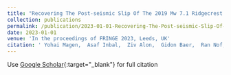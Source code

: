 ```yaml
---
title: "Recovering The Post-seismic Slip Of The 2019 Mw 7.1 Ridgecrest Earthquake Using InSAR, Along-track Burst Overlap Interferometry And GNSS Measurements"
collection: publications
permalink: /publication/2023-01-01-Recovering-The-Post-seismic-Slip-Of-The-2019-Mw-71-Ridgecrest-Earthquake-Using-InSAR-Along-track-Burst-Overlap-Interferometry-And-GNSS-Measurements
date: 2023-01-01
venue: 'In the proceedings of FRINGE 2023, Leeds, UK'
citation: ' Yohai Magen,  Asaf Inbal,  Ziv Alon,  Gidon Baer,  Ran Nof, &quot;Recovering The Post-seismic Slip Of The 2019 Mw 7.1 Ridgecrest Earthquake Using InSAR, Along-track Burst Overlap Interferometry And GNSS Measurements.&quot; In the proceedings of FRINGE 2023, Leeds, UK, 2023.'
---
```

Use [Google Scholar](https://scholar.google.com/scholar?q=Recovering+The+Post+seismic+Slip+Of+The+2019+Mw+7.1+Ridgecrest+Earthquake+Using+InSAR,+Along+track+Burst+Overlap+Interferometry+And+GNSS+Measurements){:target="_blank"} for full citation